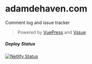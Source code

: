 # adamdehaven.com

Comment log and issue tracker

> Powered by [VuePress](https://vuepress.vuejs.org/) and [Vssue](https://vssue.js.org/)

##### Deploy Status

[![Netlify Status](https://api.netlify.com/api/v1/badges/ab46c483-383b-473d-82ac-4c690fc5e4e7/deploy-status)](https://app.netlify.com/sites/adamdehaven/deploys)
